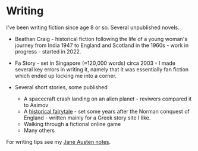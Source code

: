 # Writing

I've been writing fiction since age 8 or so. 
Several unpublished novels.
- Beathan Craig - historical fiction following the life of a young woman's journey from India 1947 to England and Scotland in the 1960s - work in progress - started in 2022.
- Fa Story - set in Singapore (≈120,000 words) circa 2003 - I made several key errors in writing it, namely that it was essentially fan fiction which ended up locking me into a corner.

- Several short stories, some published
  - A spacecraft crash landing on an alien planet - reviwers compared it to Asimov
  - A [historical fairytale](http://akingdom.github.io/articles/The_Goose_Bride) - set some years after the Norman conquest of England - written mainly for a Greek story site I like.
  - Walking through a fictional online game
  - Many others

For writing tips see my [Jane Austen notes](http://akingdom.github.io/articles/AK_on_Jane_Austen).
